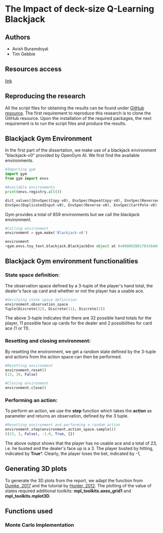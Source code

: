 # The Impact of deck-size Q-Learning Blackjack

## Authors 
-	Avish Buramdoyal
- Tim Gebbie

## Resources access

[link](https://www.google.com)


## Reproducing the research 
All the script files for obtaining the results can be found under [GitHub resource](https://github.com/avb1597/The-Impact-of-deck-size-Q-Learning-Blackjack). The first requirement to reproduce this research is to clone the GitHub resource. Upon the installation of the required packages, the next requirement is to run the script files and produce the results.

## Blackjack Gym Environment 

In the first part of the dissertation, we make use of a blackjack environment "blackjack-v0" provided by OpenGym AI. We first find the available environments.

```python
#Importing gym
import gym
from gym import envs

#Available environments
print(envs.registry.all())

dict_values([EnvSpec(Copy-v0), EnvSpec(RepeatCopy-v0), EnvSpec(ReversedAddition-v0), EnvSpec(ReversedAddition3-v0), 
EnvSpec(DuplicatedInput-v0), EnvSpec(Reverse-v0), EnvSpec(CartPole-v0), EnvSpec(CartPole-v1),..... ])
```

Gym provides a total of 859 environments but we call the blackjack environment.

```python
#Calling environment
environment = gym.make('Blackjack-v0')

environment
<gym.envs.toy_text.blackjack.BlackjackEnv object at 0x000002B617E416A0>
```

## Blackjack Gym environment functionalities 

### State space definition: 
The observation space defined by a 3-tuple of the player's hand total, the dealer's face up card and whether or not the player has a usable ace.

```python
#Verifying state space definition
environment.observation_space
Tuple(Discrete(32), Discrete(11), Discrete(2))
```

The above 3-tuple indicates that there are 32 possible hand totals for the player, 11 possible face up cards for the dealer and 2 possibilities for card ace (1 or 11). 

### Resetting and closing environment: 

By resetting the environment, we get a random state defined by the 3-tuple and actions from the action space can then be performed.

```python
#Resetting environment
environment.reset()
(13, 10, False)

#Closing environment
environment.close()
```
###  Performing an action:

To perform an action, we use the **step** function which takes the **action** as parameter and returns an observation, defined by the 3 tuple.

```python
#Resetting environment and performing a random action
environment.step(environment.action_space.sample())
((23, 3, False), -1.0, True, {})
```
The above output shows that the player has no usable ace and a total of 23, i.e. he busted and the dealer's face up is a 3. The player busted by hitting, indicated by **True***. Clearly, the player loses the bet, indicated by -1,

## Generating 3D plots 

To generate the 3D plots from the report,  we adapt the function from [Dumke, 2017](https://github.com/dennybritz/reinforcement-learning/blob/master/lib/plotting.py) and the tutorial by [Hunter, 2012](https://matplotlib.org/mpl_toolkits/mplot3d/tutorial.html). The plotting of the value of states required additional toolkits: **mpl_toolkits.axes_grid1** and **mpl_toolkits.mplot3D**. 

## Functions used 

### Monte Carlo Implementation

